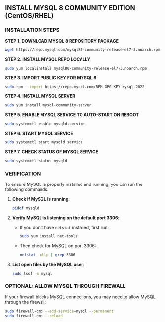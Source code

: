 
## INSTALL MYSQL 8 COMMUNITY EDITION (CentOS/RHEL)

### INSTALLATION STEPS

**STEP 1. DOWNLOAD MYSQL 8 REPOSITORY PACKAGE**
```sh
wget https://repo.mysql.com/mysql80-community-release-el7-3.noarch.rpm
```

**STEP 2. INSTALL MYSQL REPO LOCALLY**
```sh
sudo yum localinstall mysql80-community-release-el7-3.noarch.rpm
```

**STEP 3. IMPORT PUBLIC KEY FOR MYSQL 8**
```sh
sudo rpm --import https://repo.mysql.com/RPM-GPG-KEY-mysql-2022
```

**STEP 4. INSTALL MYSQL SERVER**
```sh
sudo yum install mysql-community-server
```

**STEP 5. ENABLE MYSQL SERVICE TO AUTO-START ON REBOOT**
```sh
sudo systemctl enable mysqld.service
```

**STEP 6. START MYSQL SERVICE**
```sh
sudo systemctl start mysqld.service
```

**STEP 7. CHECK STATUS OF MYSQL SERVICE**
```sh
sudo systemctl status mysqld
```

### VERIFICATION

To ensure MySQL is properly installed and running, you can run the following commands:

1. **Check if MySQL is running**: 
   ```sh
   pidof mysqld
   ```

2. **Verify MySQL is listening on the default port 3306**:
   - If you don't have `netstat` installed, first run:
     ```sh
     sudo yum install net-tools
     ```
   - Then check for MySQL on port 3306:
     ```sh
     netstat -ntlp | grep 3306
     ```

3. **List open files by the MySQL user**:
   ```sh
   sudo lsof -u mysql
   ```

### OPTIONAL: ALLOW MYSQL THROUGH FIREWALL
If your firewall blocks MySQL connections, you may need to allow MySQL through the firewall:

```sh
sudo firewall-cmd --add-service=mysql --permanent
sudo firewall-cmd --reload
```
